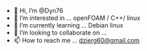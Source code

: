 - 👋 Hi, I’m @Dyn76
- 👀 I’m interested in ...
openFOAM / C++/ linux  
- 🌱 I’m currently learning ...
  Debian linux
- 💞️ I’m looking to collaborate on ...
- 📫 How to reach me ...
dzierg60@gmail.com

<!---
Dyn76/Dyn76 is a ✨ special ✨ repository because its `README.md` (this file) appears on your GitHub profile.
You can click the Preview link to take a look at your changes.
--->
